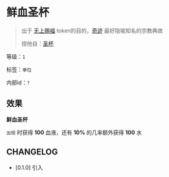 # 鲜血圣杯

> 出于 [无上赐福](无上赐福.md) token的目的，[奇迹](../卡牌组/奇迹.md) 最好隐喻知名的宗教典故
> 
> 捏他自：[圣杯](https://zh.moegirl.org.cn/zh-hans/%E5%9C%A3%E6%9D%AF)

等级：`1`

标签：`单位`

内部id：`?`

## 效果

**鲜血圣杯**

`出现` 时获得 **100** 血液，还有 **10%** 的几率额外获得 **100** 水

## CHANGELOG

- [0.1.0] 引入
